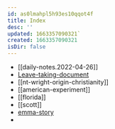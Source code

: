 ```yaml
---
id: as0lmahpl5h93es10qqot4f
title: Index
desc: ''
updated: 1663357090321`
created: 1663357090321
isDir: false
---
```

- [[daily-notes.2022-04-26]]
- [Leave-taking-document](https://docs.google.com/document/d/1avaJGDeVJCdnqyLz1_pKgXNiT1LASRCP9kG-Qib-YO0/edit?usp=sharing)
- [[nt-wright-origin-christianity]]
- [[american-experiment]]
- [[florida]]
- [[scott]]
- [emma-story](emma-story.md)
- 


